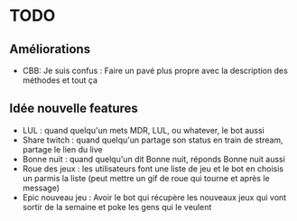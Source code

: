 # TODO

## Améliorations
- CBB: Je suis confus : Faire un pavé plus propre avec la description des méthodes et tout ça

## Idée nouvelle features
- LUL : quand quelqu'un mets MDR, LUL, ou whatever, le bot aussi
- Share twitch : quand quelqu'un partage son status en train de stream, partage le lien du live
- Bonne nuit : quand quelqu'un dit Bonne nuit, réponds Bonne nuit aussi
- Roue des jeux : les utilisateurs font une liste de jeu et le bot en choisis un parmis la liste (peut mettre un gif de roue qui tourne et après le message)
- Epic nouveau jeu : Avoir le bot qui récupère les nouveaux jeux qui vont sortir de la semaine et poke les gens qui le veulent